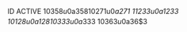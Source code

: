 
ID ACTIVE 
1‌$0‌$3‌$5‌$8‌$u‌$0‌$_‌$a‌$3‌$5‌$8
1‌$0‌$2‌$7‌$1‌$u‌$0‌$_‌$a‌$2‌$7‌$1
1‌$1‌$2‌$3‌$3‌$u‌$0‌$_‌$a‌$1‌$2‌$3‌$3
1‌$0‌$1‌$2‌$8‌$u‌$0‌$_‌$a‌$1‌$2‌$8
1‌$0‌$3‌$3‌$3‌$u‌$0‌$_‌$a‌$3‌$3‌$3
1‌$0‌$3‌$6‌$3‌$u‌$0‌$_‌$a‌$3‌$6‌$3
